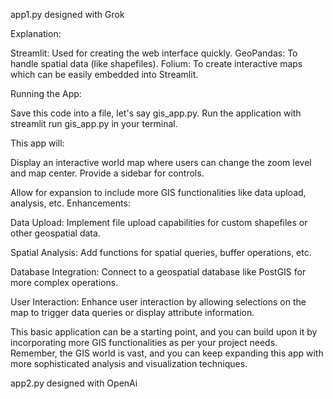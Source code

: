 app1.py designed with Grok

Explanation:

Streamlit: Used for creating the web interface quickly.
GeoPandas: To handle spatial data (like shapefiles).
Folium: To create interactive maps which can be easily embedded into Streamlit.

Running the App:

Save this code into a file, let's say gis_app.py.
Run the application with streamlit run gis_app.py in your terminal.

This app will:

Display an interactive world map where users can change the zoom level and map center.
Provide a sidebar for controls.

Allow for expansion to include more GIS functionalities like data upload, analysis, etc.
Enhancements:

Data Upload: Implement file upload capabilities for custom shapefiles or other geospatial data.

Spatial Analysis: Add functions for spatial queries, buffer operations, etc.

Database Integration: Connect to a geospatial database like PostGIS for more complex operations.

User Interaction: Enhance user interaction by allowing selections on the map to trigger data queries or display attribute information.

This basic application can be a starting point, and you can build upon it by incorporating more GIS functionalities as per your project needs. Remember, the GIS world is vast, and you can keep expanding this app with more sophisticated analysis and visualization techniques.

app2.py designed with OpenAi
